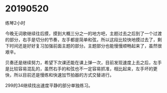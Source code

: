# 20190520

练琴2小时

今晚无词歌继续往后摸，摸到大概三分之一的地方吧，主题过去之后到了一个过渡的部分，右手是切分的节奏，左手都是简单和弦，所以这段比较快地摸过去了，剩下时间还是好好复习加强前面主题的部分。主题部分也能慢慢顺畅起来了，虽然很艰辛。

贝奏还是继续努力，希望下次课还能在课上弹一次，目前发现速度上去之后，左手是比较容易混乱的，虽然右手的和弦也不一定容易抓准，相比起来，左手坏的更快，所以目前还是慢练和快速加节拍器的方式交替进行。

299的34继续找出速度平静的部分单独练习。
